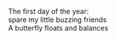 The first day of the year:    
spare my little buzzing friends    
A butterfly floats and balances    


